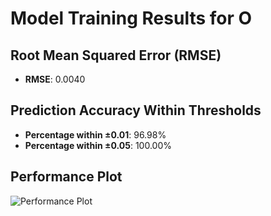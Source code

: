 # Model Training Results for O

## Root Mean Squared Error (RMSE)
- **RMSE**: 0.0040

## Prediction Accuracy Within Thresholds
- **Percentage within ±0.01**: 96.98%
- **Percentage within ±0.05**: 100.00%

## Performance Plot
![Performance Plot](../imgs/O.png)
